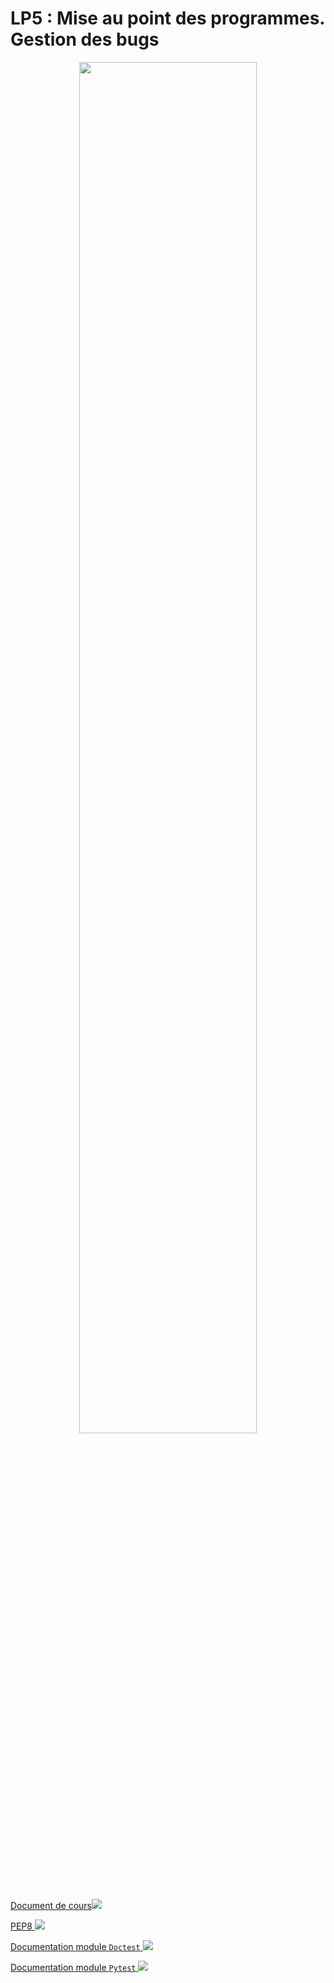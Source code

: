 # **LP5 : Mise au point des programmes. Gestion des bugs**

<center><img src="https://files.realpython.com/media/PEP-8-Tutorial-Python-Code-Formatting-Guide_Watermarked.9103cf7be328.jpg" width="75%"></center>

<a href="https://sasl56-my.sharepoint.com/:w:/g/personal/mickael_kerviche_sa-sl_fr/EWcMVv0k1YFJtkwx_k2LTakBswocXN0YwuTBGfiLaioiCw?e=XC1rqb" target="_blank">Document de cours<img src="https://c1-word-view-15.cdn.office.net/wv/resources/1033/FavIcon_Word.ico"></a>


<a href="https://peps.python.org/pep-0008/" target="_blank">PEP8 ![](https://icons.iconarchive.com/icons/icons8/windows-8/24/Programming-External-Link-icon.png)</a>

<a href="https://docs.python.org/3/library/doctest.html" target="_blank">Documentation module `Doctest` ![](https://icons.iconarchive.com/icons/icons8/windows-8/24/Programming-External-Link-icon.png)</a>


<a href="https://docs.pytest.org/en/7.1.x/" target="_blank">Documentation module `Pytest` ![](https://icons.iconarchive.com/icons/icons8/windows-8/24/Programming-External-Link-icon.png)</a>
